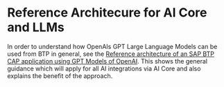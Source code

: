 # Reference Architecure for AI Core and LLMs

In order to understand how OpenAIs GPT Large Language Models can be used from BTP in general, see the [Reference architecture of an SAP BTP CAP application using GPT Models of OpenAI](https://github.com/SAP/sap-btp-reference-architectures/tree/main/hyperscalers/openai). This shows the general guidance which will apply for all AI integrations via AI Core and also explains the benefit of the approach.
